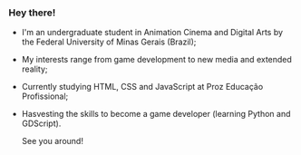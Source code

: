 ### Hey there!

- I'm an undergraduate student in Animation Cinema and Digital Arts by the Federal University of Minas Gerais (Brazil);
- My interests range from game development to new media and extended reality;
- Currently studying HTML, CSS and JavaScript at Proz Educação Profissional;
- Hasvesting the skills to become a game developer (learning Python and GDScript).

  See you around!

<!---
aennivar/aennivar is a ✨ special ✨ repository because its `README.md` (this file) appears on your GitHub profile.
You can click the Preview link to take a look at your changes.
--->

